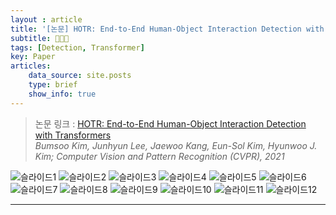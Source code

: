 ```yaml
---
layout : article
title: '[논문] HOTR: End-to-End Human-Object Interaction Detection with Transformers'
subtitle: 👩🏻‍💻
tags: [Detection, Transformer]
key: Paper
articles:
    data_source: site.posts
    type: brief
    show_info: true
---
```



> 논문 링크 : [HOTR: End-to-End Human-Object Interaction Detection with Transformers](https://arxiv.org/abs/2104.13682)<br>
_Bumsoo Kim, Junhyun Lee, Jaewoo Kang, Eun-Sol Kim, Hyunwoo J. Kim; Computer Vision and Pattern Recognition (CVPR), 2021_


![슬라이드1](https://user-images.githubusercontent.com/121393261/218855931-87364124-14ef-4159-a97d-5640b821d0e5.PNG)
![슬라이드2](https://user-images.githubusercontent.com/121393261/218855940-18476a92-10a1-4868-9e78-8a7612eead83.PNG)
![슬라이드3](https://user-images.githubusercontent.com/121393261/218855946-1faeabcd-73cd-4cd3-9cb6-57cbc24f7a6c.PNG)
![슬라이드4](https://user-images.githubusercontent.com/121393261/218855951-614f3ed4-e7b5-41a8-b735-c1ae7da98950.PNG)
![슬라이드5](https://user-images.githubusercontent.com/121393261/218855954-38eeb965-d526-4765-81fa-595da54b1837.PNG)
![슬라이드6](https://user-images.githubusercontent.com/121393261/218855959-935dcb0a-b259-4c6d-93fc-8f46b2cd9ade.PNG)
![슬라이드7](https://user-images.githubusercontent.com/121393261/218855962-04297497-3825-4560-806c-821e319d2781.PNG)
![슬라이드8](https://user-images.githubusercontent.com/121393261/218855967-73707bef-a4bc-4395-a593-305d1122e829.PNG)
![슬라이드9](https://user-images.githubusercontent.com/121393261/218855971-8a324911-afd2-46d7-84b7-418f4c46af1d.PNG)
![슬라이드10](https://user-images.githubusercontent.com/121393261/218855977-a8341af4-8717-4f1f-90f2-dd1abf8cb134.PNG)
![슬라이드11](https://user-images.githubusercontent.com/121393261/218855980-5579e119-8dec-4176-acd5-af6d6c818feb.PNG)
![슬라이드12](https://user-images.githubusercontent.com/121393261/218855984-437de42e-d02a-4410-acb6-4e8f6fe660ed.PNG)


- - - -

